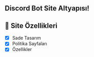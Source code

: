 ## Discord Bot Site Altyapısı!

## 📑 Site Özellikleri

- [x] Sade Tasarım
- [x] Politika Sayfaları
- [x] Özellikler 
